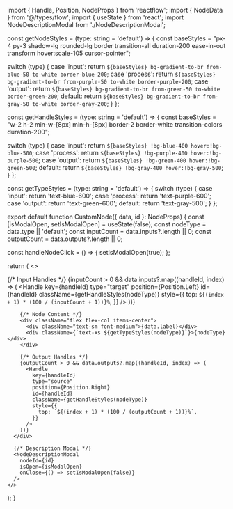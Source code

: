 import { Handle, Position, NodeProps } from 'reactflow';
import { NodeData } from '@/types/flow';
import { useState } from 'react';
import NodeDescriptionModal from './NodeDescriptionModal';

const getNodeStyles = (type: string = 'default') => {
  const baseStyles = "px-4 py-3 shadow-lg rounded-lg border transition-all duration-200 ease-in-out transform hover:scale-105 cursor-pointer";
  
  switch (type) {
    case 'input':
      return `${baseStyles} bg-gradient-to-br from-blue-50 to-white border-blue-200`;
    case 'process':
      return `${baseStyles} bg-gradient-to-br from-purple-50 to-white border-purple-200`;
    case 'output':
      return `${baseStyles} bg-gradient-to-br from-green-50 to-white border-green-200`;
    default:
      return `${baseStyles} bg-gradient-to-br from-gray-50 to-white border-gray-200`;
  }
};

const getHandleStyles = (type: string = 'default') => {
  const baseStyles = "w-2 h-2 min-w-[8px] min-h-[8px] border-2 border-white transition-colors duration-200";
  
  switch (type) {
    case 'input':
      return `${baseStyles} !bg-blue-400 hover:!bg-blue-500`;
    case 'process':
      return `${baseStyles} !bg-purple-400 hover:!bg-purple-500`;
    case 'output':
      return `${baseStyles} !bg-green-400 hover:!bg-green-500`;
    default:
      return `${baseStyles} !bg-gray-400 hover:!bg-gray-500`;
  }
};

const getTypeStyles = (type: string = 'default') => {
  switch (type) {
    case 'input':
      return 'text-blue-600';
    case 'process':
      return 'text-purple-600';
    case 'output':
      return 'text-green-600';
    default:
      return 'text-gray-500';
  }
};

export default function CustomNode({ data, id }: NodeProps<NodeData>) {
  const [isModalOpen, setIsModalOpen] = useState(false);
  const nodeType = data.type || 'default';
  const inputCount = data.inputs?.length || 0;
  const outputCount = data.outputs?.length || 0;

  const handleNodeClick = () => {
    setIsModalOpen(true);
  };

  return (
    <>
      <div 
        className={getNodeStyles(nodeType)}
        onClick={handleNodeClick}
      >
        {/* Input Handles */}
        {inputCount > 0 && data.inputs?.map((handleId, index) => (
          <Handle
            key={handleId}
            type="target"
            position={Position.Left}
            id={handleId}
            className={getHandleStyles(nodeType)}
            style={{
              top: `${(index + 1) * (100 / (inputCount + 1))}%`,
            }}
          />
        ))}

        {/* Node Content */}
        <div className="flex flex-col items-center">
          <div className="text-sm font-medium">{data.label}</div>
          <div className={`text-xs ${getTypeStyles(nodeType)}`}>{nodeType}</div>
        </div>

        {/* Output Handles */}
        {outputCount > 0 && data.outputs?.map((handleId, index) => (
          <Handle
            key={handleId}
            type="source"
            position={Position.Right}
            id={handleId}
            className={getHandleStyles(nodeType)}
            style={{
              top: `${(index + 1) * (100 / (outputCount + 1))}%`,
            }}
          />
        ))}
      </div>

      {/* Description Modal */}
      <NodeDescriptionModal
        nodeId={id}
        isOpen={isModalOpen}
        onClose={() => setIsModalOpen(false)}
      />
    </>
  );
}
